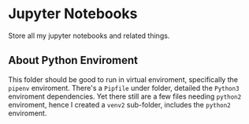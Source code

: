 # Jupyter Notebooks
Store all my jupyter notebooks and related things.

## About Python Enviroment
This folder should be good to run in virtual enviroment, specifically the `pipenv` enviroment.
There's a `Pipfile` under folder, detailed the `Python3` enviroment dependencies.
Yet there still are a few files needing `python2` enviroment, hence I created a `venv2` sub-folder,
includes the `python2` enviroment. 
